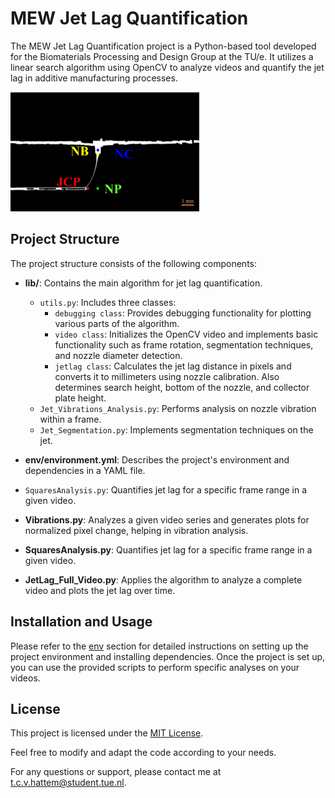 # MEW Jet Lag Quantification

The MEW Jet Lag Quantification project is a Python-based tool developed for the Biomaterials Processing and Design Group at the TU/e. It utilizes a linear search algorithm using OpenCV to analyze videos and quantify the jet lag in additive manufacturing processes.

<img src="img/jetlag.jpg" alt="Jet Lag illustration" width="302" height="191">

## Project Structure

The project structure consists of the following components:

- **lib/**: Contains the main algorithm for jet lag quantification.
  - `utils.py`: Includes three classes:
    - `debugging class`: Provides debugging functionality for plotting various parts of the algorithm.
    - `video class`: Initializes the OpenCV video and implements basic functionality such as frame rotation, segmentation techniques, and nozzle diameter detection.
    - `jetlag class`: Calculates the jet lag distance in pixels and converts it to millimeters using nozzle calibration. Also determines search height, bottom of the nozzle, and collector plate height.
  - `Jet_Vibrations_Analysis.py`: Performs analysis on nozzle vibration within a frame.
  - `Jet_Segmentation.py`: Implements segmentation techniques on the jet.
  
- **env/environment.yml**: Describes the project's environment and dependencies in a YAML file.
  
- `SquaresAnalysis.py`: Quantifies jet lag for a specific frame range in a given video.

- **Vibrations.py**: Analyzes a given video series and generates plots for normalized pixel change, helping in vibration analysis.

- **SquaresAnalysis.py**: Quantifies jet lag for a specific frame range in a given video.

- **JetLag_Full_Video.py**: Applies the algorithm to analyze a complete video and plots the jet lag over time.

## Installation and Usage

Please refer to the [env](env/) section for detailed instructions on setting up the project environment and installing dependencies. Once the project is set up, you can use the provided scripts to perform specific analyses on your videos.

## License

This project is licensed under the [MIT License](LICENSE).

Feel free to modify and adapt the code according to your needs.

For any questions or support, please contact me at t.c.v.hattem@student.tue.nl.
